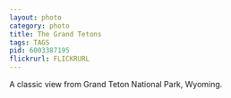 ```yaml
---
layout: photo
category: photo
title: The Grand Tetons
tags: TAGS
pid: 6003387195
flickrurl: FLICKRURL
---
```



A classic view from Grand Teton National Park, Wyoming.
